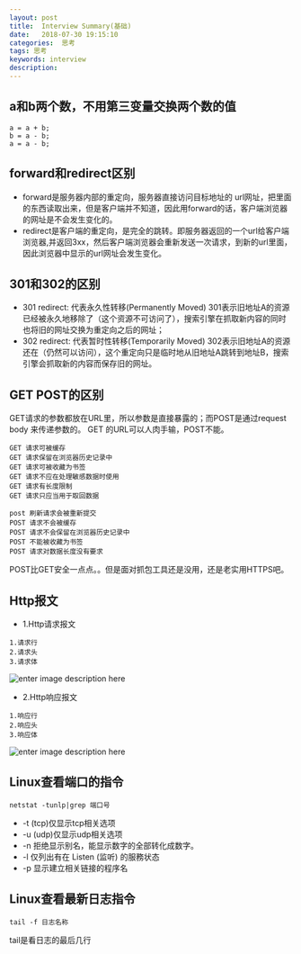 ```yaml
---
layout: post
title:  Interview Summary(基础)
date:   2018-07-30 19:15:10
categories:  思考
tags: 思考
keywords: interview
description: 
---
```

## a和b两个数，不用第三变量交换两个数的值
```
a = a + b;
b = a - b;
a = a - b;
```
## forward和redirect区别
* forward是服务器内部的重定向，服务器直接访问目标地址的 url网址，把里面的东西读取出来，但是客户端并不知道，因此用forward的话，客户端浏览器的网址是不会发生变化的。
* redirect是客户端的重定向，是完全的跳转。即服务器返回的一个url给客户端浏览器,并返回3xx，然后客户端浏览器会重新发送一次请求，到新的url里面，因此浏览器中显示的url网址会发生变化。 

## 301和302的区别
* 301 redirect: 代表永久性转移(Permanently Moved) 301表示旧地址A的资源已经被永久地移除了（这个资源不可访问了），搜索引擎在抓取新内容的同时也将旧的网址交换为重定向之后的网址；
* 302 redirect: 代表暂时性转移(Temporarily Moved) 302表示旧地址A的资源还在（仍然可以访问），这个重定向只是临时地从旧地址A跳转到地址B，搜索引擎会抓取新的内容而保存旧的网址。

## GET POST的区别
GET请求的参数都放在URL里，所以参数是直接暴露的；而POST是通过request body 来传递参数的。
GET 的URL可以人肉手输，POST不能。
```
GET 请求可被缓存
GET 请求保留在浏览器历史记录中
GET 请求可被收藏为书签
GET 请求不应在处理敏感数据时使用
GET 请求有长度限制
GET 请求只应当用于取回数据
```
```
post 刷新请求会被重新提交
POST 请求不会被缓存
POST 请求不会保留在浏览器历史记录中
POST 不能被收藏为书签
POST 请求对数据长度没有要求
```
POST比GET安全一点点。。但是面对抓包工具还是没用，还是老实用HTTPS吧。

## Http报文
* 1.Http请求报文
```
1.请求行
2.请求头
3.请求体
```
![enter image description here](http://p7lixluhf.bkt.clouddn.com/http1.jpg)

* 2.Http响应报文
```
1.响应行
2.响应头
3.响应体
```
![enter image description here](http://p7lixluhf.bkt.clouddn.com/http2.jpg)



## Linux查看端口的指令
```
netstat -tunlp|grep 端口号
```
* -t (tcp)仅显示tcp相关选项
* -u (udp)仅显示udp相关选项
* -n 拒绝显示别名，能显示数字的全部转化成数字。
* -l 仅列出有在 Listen (监听) 的服務状态
* -p 显示建立相关链接的程序名
## Linux查看最新日志指令
```
tail -f 日志名称
```
tail是看日志的最后几行
